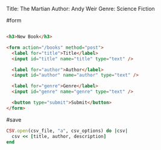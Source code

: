 Title: The Martian
Author: Andy Weir
Genre: Science Fiction


#form
```html

<h3>New Book</h3>

<form action="/books" method="post">
  <label for="title">Title</label>
  <input id="title" name="title" type="text" />

  <label for="author">Author</label>
  <input id="author" name="author" type="text" />

  <label for="genre">Genre</label>
  <input id="genre" name="genre" type="text" />

  <button type="submit">Submit</button>
</form>

```

#save
```ruby
CSV.open(csv_file, "a", csv_options) do |csv|
  csv << [title, author, description]
end
```

